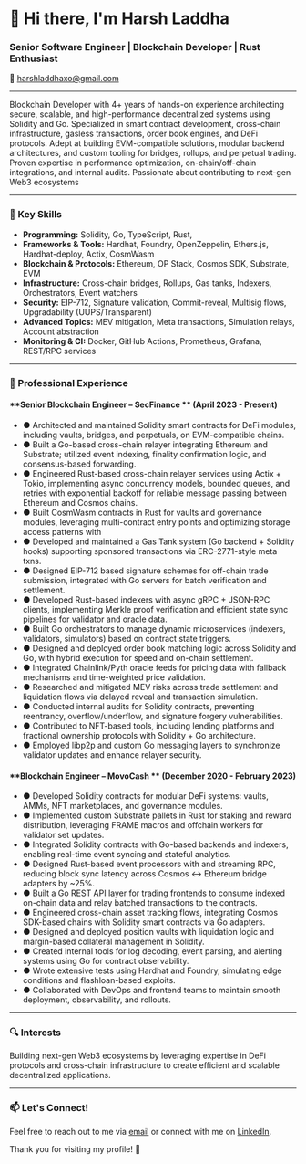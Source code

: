 # 👋 Hi there, I'm Harsh Laddha

### Senior Software Engineer | Blockchain Developer | Rust Enthusiast

📧 [harshladdhaxo@gmail.com](mailto:harshladdhaxo@gmail.com)

---

Blockchain Developer with 4+ years of hands-on experience architecting secure, scalable, and high-performance 
decentralized  systems  using  Solidity  and  Go.  Specialized  in  smart  contract  development,  cross-chain 
infrastructure, gasless transactions, order book engines, and DeFi protocols. Adept at building EVM-compatible 
solutions, modular backend architectures, and custom tooling for bridges, rollups, and perpetual trading. Proven 
expertise in performance optimization, on-chain/off-chain integrations, and internal audits. Passionate about 
contributing to next-gen Web3 ecosystems

---

### 🌟 Key Skills

- **Programming:** Solidity, Go, TypeScript, Rust, 
- **Frameworks & Tools:** Hardhat, Foundry, OpenZeppelin, Ethers.js, Hardhat-deploy, Actix, CosmWasm 
- **Blockchain & Protocols:** Ethereum, OP Stack, Cosmos SDK, Substrate, EVM 
- **Infrastructure:** Cross-chain bridges, Rollups, Gas tanks, Indexers, Orchestrators, Event watchers 
- **Security:** EIP-712, Signature validation, Commit-reveal, Multisig flows, Upgradability (UUPS/Transparent) 
- **Advanced Topics:** MEV mitigation, Meta transactions, Simulation relays, Account abstraction 
- **Monitoring & CI:** Docker, GitHub Actions, Prometheus, Grafana, REST/RPC services

---

### 💼 Professional Experience

#### **Senior Blockchain Engineer – SecFinance ** (April 2023 - Present)
- ●  Architected  and maintained Solidity smart contracts for DeFi modules, including vaults, bridges, and 
perpetuals, on EVM-compatible chains. 
- ●  Built a Go-based cross-chain relayer integrating Ethereum and Substrate; utilized event indexing, finality 
confirmation logic, and consensus-based forwarding. 
- ●  Engineered  Rust-based  cross-chain  relayer  services  using  Actix  +  Tokio,  implementing  async 
concurrency models, bounded queues, and retries with exponential backoff for reliable message passing 
between Ethereum and Cosmos chains. 
- ●  Built CosmWasm contracts in Rust for vaults and governance modules, leveraging multi-contract entry 
points  and optimizing storage access patterns with 
- ●  Developed  and maintained a Gas Tank system (Go backend + Solidity hooks) supporting sponsored 
transactions via ERC-2771-style meta txns. 
- ●  Designed EIP-712 based signature schemes for off-chain trade submission, integrated with Go servers for 
batch verification and settlement. 
- ●  Developed  Rust-based  indexers  with  async  gRPC  +  JSON-RPC  clients,  implementing Merkle proof 
verification and efficient state sync pipelines for validator and oracle data. 
- ●  Built  Go  orchestrators  to  manage dynamic microservices (indexers, validators, simulators) based on 
contract state triggers. 
- ●  Designed and deployed order book matching logic across Solidity and Go, with hybrid execution for 
speed and on-chain settlement. 
- ●  Integrated Chainlink/Pyth oracle feeds for pricing data with fallback mechanisms and time-weighted 
price validation. 
- ●  Researched and mitigated MEV risks across trade settlement and liquidation flows via delayed reveal 
and transaction simulation. 
- ●  Conducted  internal  audits  for  Solidity  contracts,  preventing  reentrancy,  overflow/underflow,  and 
signature forgery vulnerabilities. 
- ●  Contributed to NFT-based tools, including lending platforms and fractional ownership protocols with 
Solidity + Go architecture. 
- ●  Employed  libp2p  and  custom  Go  messaging  layers  to  synchronize  validator updates and enhance 
relayer security.

#### **Blockchain Engineer – MovoCash ** (December 2020 - February 2023)
- ●  Developed  Solidity  contracts  for  modular  DeFi  systems:  vaults,  AMMs,  NFT  marketplaces,  and 
governance modules. 
- ●  Implemented custom Substrate pallets in Rust for staking and reward distribution, leveraging FRAME 
macros and offchain workers for validator set updates. 
- ●  Integrated Solidity contracts with Go-based backends and indexers, enabling real-time event syncing 
and stateful analytics. 
- ●  Designed Rust-based event processors with and streaming RPC, reducing block sync latency across 
Cosmos ↔ Ethereum bridge adapters by ~25%. 
- ●  Built a Go REST API layer for trading frontends to consume indexed on-chain data and relay batched 
transactions to the contracts. 
- ●  Engineered cross-chain asset tracking flows, integrating Cosmos SDK-based chains with Solidity smart 
contracts via Go adapters. 
- ●  Designed and deployed position vaults with liquidation logic and margin-based collateral management 
in Solidity. 
- ●  Created internal tools for log decoding, event parsing, and alerting systems using Go for contract 
observability. 
- ●  Wrote extensive tests using Hardhat and Foundry, simulating edge conditions and flashloan-based 
exploits. 
- ●  Collaborated with DevOps and frontend teams to maintain smooth deployment, observability, and 
rollouts. 


---

### 🔍 Interests
Building next-gen Web3 ecosystems by leveraging expertise in DeFi protocols and cross-chain infrastructure to create efficient and scalable decentralized applications.

---

### 📫 Let's Connect!
Feel free to reach out to me via [email](mailto:harshladdhaxo@gmail.com) or connect with me on [LinkedIn](https://www.linkedin.com/in/harsh-laddha-676937382/).

Thank you for visiting my profile! 🚀
